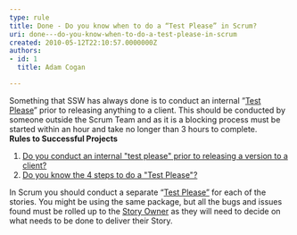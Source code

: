 ```yaml
---
type: rule
title: Done - Do you know when to do a “Test Please” in Scrum?
uri: done---do-you-know-when-to-do-a-test-please-in-scrum
created: 2010-05-12T22:10:57.0000000Z
authors:
- id: 1
  title: Adam Cogan

---
```


 Something that SSW has always done is to conduct an internal ”[Test Please](/Standards/Management/RulesToSuccessfulProjects/Pages/InternalTestPlease.aspx)” prior to releasing anything to a client. This should be conducted by someone outside the Scrum Team and as it is a blocking process must be started within an hour and take no longer than 3 hours to complete.<br> 
**Rules to Successful Projects**

1. [Do you conduct an internal "test please" prior to releasing a version to a client?](/Standards/Management/RulesToSuccessfulProjects/Pages/InternalTestPlease.aspx)
2. [Do you know the 4 steps to do a "Test Please"?](/Standards/Management/RulesToSuccessfulProjects/Pages/TestPleaseFourSteps.aspx)


In Scrum you should conduct a separate “[Test Please”](/Standards/Management/RulesToSuccessfulProjects/Pages/InternalTestPlease.aspx) for each of the stories. You might be using the same package, but all the bugs and issues found must be rolled up to the [Story Owner](/Standards/Management/RulesToBetterScrumUsingTFS/Pages/OwnerForEveryUserStory.aspx) as they will need to decide on what needs to be done to deliver their Story.

